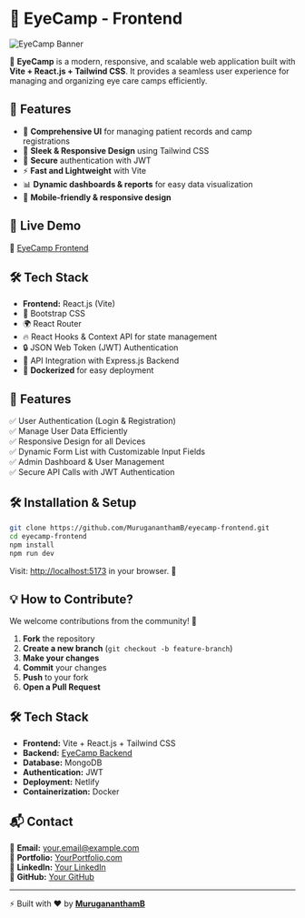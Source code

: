 # 👀 EyeCamp - Frontend

![EyeCamp Banner](https://your-image-link-here.com/banner.png)

🚀 **EyeCamp** is a modern, responsive, and scalable web application built with **Vite + React.js + Tailwind CSS**. It provides a seamless user experience for managing and organizing eye care camps efficiently.

## 🌟 Features
- 🏥 **Comprehensive UI** for managing patient records and camp registrations
- 🎨 **Sleek & Responsive Design** using Tailwind CSS
- 🔐 **Secure** authentication with JWT
- ⚡ **Fast and Lightweight** with Vite
- 📊 **Dynamic dashboards & reports** for easy data visualization
- 📱 **Mobile-friendly & responsive design**

## 🚀 Live Demo
🔗 [EyeCamp Frontend](https://eyecamp-aph.netlify.app/) 

## 🛠️ Tech Stack
- **Frontend:** React.js (Vite)
- 🎨 Bootstrap CSS
- 🌍 React Router
- 🔥 React Hooks & Context API for state management
- 🔒 JSON Web Token (JWT) Authentication
- 📡 API Integration with Express.js Backend
- 🐳 **Dockerized** for easy deployment

## 📌 Features
✅ User Authentication (Login & Registration)  
✅ Manage User Data Efficiently  
✅ Responsive Design for all Devices  
✅ Dynamic Form List with Customizable Input Fields  
✅ Admin Dashboard & User Management  
✅ Secure API Calls with JWT Authentication  

## 🛠️ Installation & Setup

```sh
git clone https://github.com/MurugananthamB/eyecamp-frontend.git
cd eyecamp-frontend
npm install
npm run dev
```

Visit: [http://localhost:5173](http://localhost:5173) in your browser. 🎯

## 💡 How to Contribute?
We welcome contributions from the community! 🚀

1. **Fork** the repository
2. **Create a new branch** (`git checkout -b feature-branch`)
3. **Make your changes**
4. **Commit** your changes
5. **Push** to your fork
6. **Open a Pull Request**

## 🛠 Tech Stack
- **Frontend:** Vite + React.js + Tailwind CSS
- **Backend:** [EyeCamp Backend](https://eyecamp-backend.onrender.com/)
- **Database:** MongoDB
- **Authentication:** JWT
- **Deployment:** Netlify
- **Containerization:** Docker

## 📬 Contact
📧 **Email:** your.email@example.com  
🔗 **Portfolio:** [YourPortfolio.com](https://your-portfolio-link.com)  
🔗 **LinkedIn:** [Your LinkedIn](https://linkedin.com/in/yourprofile)  
📌 **GitHub:** [Your GitHub](https://github.com/MurugananthamB)  

---

⚡ Built with ❤️ by **[MurugananthamB](https://github.com/MurugananthamB)**
